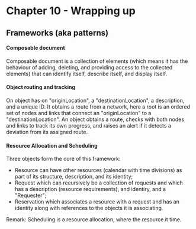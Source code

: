 Chapter 10 - Wrapping up
========================

Frameworks (aka patterns)
-------------------------

#### Composable document
Composable document is a collection of elements 
(which means it has the behaviour of adding, deleting,
 and providing access to the collected elements)
that can identify itself, describe itself, and display itself.


#### Object routing and tracking
On object has on "originLocation", a "destinationLocation", 
a description, and a unique ID.
It obtains a route from a network, 
here a root is an ordered set of nodes and links
that connect an "originLocation" to a "destinationLocation".
An object obtains a route, 
checks with both nodes and links to track its own progress,
and raises an alert if it detects a deviation from its assigned route.


#### Resource Allocation and Scheduling
Three objects form the core of this framework:
- Resource
  can have other resources (calendar with time divisions)
  as part of its structure, description, and its identity;
- Request
  which can recursively be a collection of requests
  and which has a description (resource requirements),
  and identiry, and a "Requester";
- Reservation
  which associates a resource with a request
  and has an identity along with references to the objects 
  it is associating.

Remark:
Scheduling is a resource allocation, 
where the resource it time.

